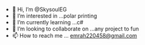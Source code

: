 - 👋 Hi, I’m @SkysoulEG
- 👀 I’m interested in ...polar printing
- 🌱 I’m currently learning ...c#
- 💞️ I’m looking to collaborate on ...any project to fun
- 📫 How to reach me ... emrah220458@gmail.com

<!---
SkysoulEG/SkysoulEG is a ✨ special ✨ repository because its `README.md` (this file) appears on your GitHub profile.
You can click the Preview link to take a look at your changes.
--->
